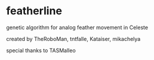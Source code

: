 # featherline
genetic algorithm for analog feather movement in Celeste

created by TheRoboMan, tntfalle, Kataiser, mikachelya

special thanks to TASMalleo